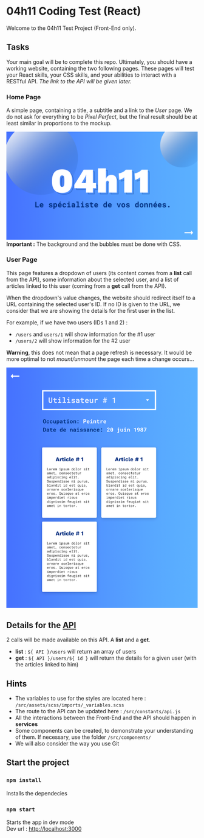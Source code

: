 # 04h11 Coding Test (React)

Welcome to the 04h11 Test Project (Front-End only).

## Tasks

Your main goal will be to complete this repo. Ultimately, you should have a working website, containing the two following pages. These pages will test your React skills, your CSS skills, and your abilities to interact with a RESTful API. _The link to the API will be given later._

### Home Page

A simple page, containing a title, a subtitle and a link to the _User_ page.
We do not ask for everything to be _Pixel Perfect_, but the final result should be at least similar in proportions to the mockup.

![Home Page](src/assets/images/home.page.png)
__Important :__ The background and the bubbles must be done with CSS.

### User Page

This page features a dropdown of users (its content comes from a __list__ call from the API), some information about the selected user, and a list of articles linked to this user (coming from a __get__ call from the API).

When the dropdown's value changes, the website should redirect itself to a URL containing the selected user's ID. If no ID is given to the URL, we consider that we are showing the details for the first user in the list.

For example, if we have two users (IDs 1 and 2) :

- `/users` and `users/1` will show information for the #1 user
- `/users/2` will show information for the #2 user

__Warning__, this does not mean that a page refresh is necessary. It would be more optimal to not _mount/unmount_ the page each time a change occurs...

![User Page](src/assets/images/user.page.png)

## Details for the [API](https://coding-test-api.04h11.com)

2 calls will be made available on this API. A __list__ and a __get__.

- __list__ : `${ API }/users` will return an array of users
- __get__ : `${ API }/users/${ id }` will return the details for a given user (with the articles linked to him)

## Hints

- The variables to use for the styles are located here : `/src/assets/scss/imports/_variables.scss`
- The route to the API can be updated here : `/src/constants/api.js`
- All the interactions between the Front-End and the API should happen in __services__
- Some components can be created, to demonstrate your understanding of them. If necessary, use the folder `/src/components/`
- We will also consider the way you use Git

## Start the project
### `npm install`
Installs the dependecies

### `npm start`
Starts the app in dev mode<br>
Dev url : [http://localhost:3000](http://localhost:3000)
